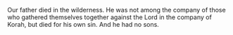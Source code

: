 Our father died in the wilderness. He was not among the company of those who gathered themselves together against the Lord in the company of Korah, but died for his own sin. And he had no sons.

